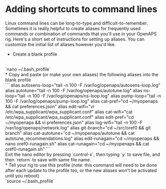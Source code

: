 # Adding shortcuts to command lines

Linux command lines can be long-to-type and difficult-to-remember.  Sometimes it is really helpful to create aliases for frequently used commands or combination of commands that you'll use in your OpenAPS rig.  Here's a short set of instructions for setting up aliases.  You can customize the initial list of aliases however you'd like.

* Create a blank profile
<br>
`nano ~/.bash_profile`
<br>
* Copy and paste (or make your own aliases) the following aliases into the blank profile
<br>
```
alias autosens-loop="tail -n 100 -F /var/log/openaps/autosens-loop.log"
alias autotune="tail -n 100 -F /var/log/openaps/autotune.log"
alias ns-loop="tail -n 100 -F /var/log/openaps/ns-loop.log"
alias pump-loop="tail -n 100 -F /var/log/openaps/pump-loop.log"
alias cat-pref="cd ~/myopenaps && cat preferences.json"
alias edit-wifi="vi /etc/wpa_supplicant/wpa_supplicant.conf"
alias cat-wifi="cat /etc/wpa_supplicant/wpa_supplicant.conf"
alias edit-pref="cd ~/myopenaps && vi preferences.json"
alias log-wifi="tail -n 100 -F /var/log/openaps/network.log"
alias git-branch="cd ~/src/oref0 && git branch"
alias cat-autotune="cd ~/myopenaps/autotune && cat autotune_recommendations.log"
alias edit-runagain="cd ~/myopenaps && nano oref0-runagain.sh"
alias cat-runagain="cd ~/myopenaps && cat oref0-runagain.sh"
```
<br>
Exit the nano editor by pressing `control-x`, then typing `y` to save file, and then `return` to save with same file name.
<br>
* Tell your rig to use this profile (note: this command will need to be done after each update to the profile too, or the new aliases won't be activated until you reboot)
<br>
`source ~/.bash_profile`
